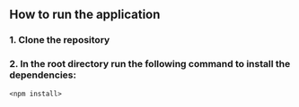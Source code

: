 ## How to run the application

### 1. Clone the repository

### 2. In the root directory run the following command to install the dependencies:

`<npm install>`
